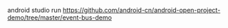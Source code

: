 android studio run
https://github.com/android-cn/android-open-project-demo/tree/master/event-bus-demo
